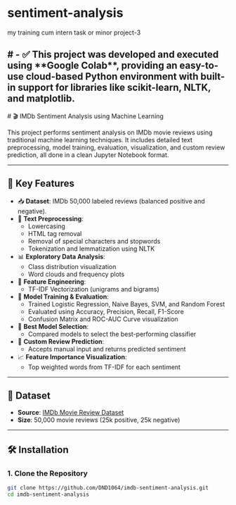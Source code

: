 # sentiment-analysis
my training cum intern task or minor project-3

<h2> #
- ✅ This project was developed and executed using **Google Colab**, providing an easy-to-use cloud-based Python environment with built-in support for libraries like scikit-learn, NLTK, and matplotlib.
 </h2>
# 🎬 IMDb Sentiment Analysis using Machine Learning

This project performs sentiment analysis on IMDb movie reviews using traditional machine learning techniques. It includes detailed text preprocessing, model training, evaluation, visualization, and custom review prediction, all done in a clean Jupyter Notebook format.

---

## 📌 Key Features

- 📥 **Dataset**: IMDb 50,000 labeled reviews (balanced positive and negative).
- 🧹 **Text Preprocessing**:
  - Lowercasing
  - HTML tag removal
  - Removal of special characters and stopwords
  - Tokenization and lemmatization using NLTK
- 📊 **Exploratory Data Analysis**:
  - Class distribution visualization
  - Word clouds and frequency plots
- 🔢 **Feature Engineering**:
  - TF-IDF Vectorization (unigrams and bigrams)
- 🔁 **Model Training & Evaluation**:
  - Trained Logistic Regression, Naive Bayes, SVM, and Random Forest
  - Evaluated using Accuracy, Precision, Recall, F1-Score
  - Confusion Matrix and ROC-AUC Curve visualization
- 🧠 **Best Model Selection**:
  - Compared models to select the best-performing classifier
- 💬 **Custom Review Prediction**:
  - Accepts manual input and returns predicted sentiment
- 📈 **Feature Importance Visualization**:
  - Top weighted words from TF-IDF for each sentiment

---

## 📂 Dataset

- **Source**: [IMDb Movie Review Dataset](https://raw.githubusercontent.com/datasets/sentiment-analysis-imdb/master/data/imdb-dataset.csv)
- **Size**: 50,000 movie reviews (25k positive, 25k negative)

---

## 🛠️ Installation

### 1. Clone the Repository

```bash
git clone https://github.com/DND1064/imdb-sentiment-analysis.git
cd imdb-sentiment-analysis
